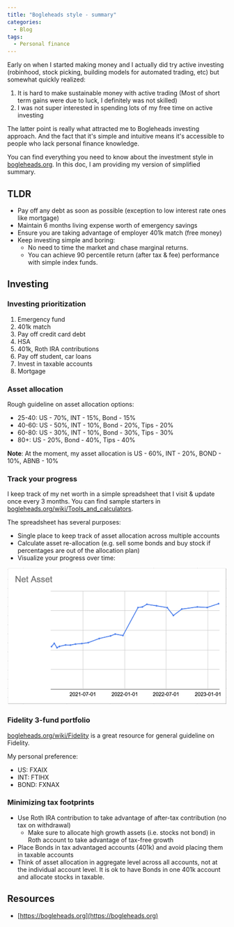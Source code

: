 ```yaml
---
title: "Bogleheads style - summary"
categories:
  - Blog
tags:
  - Personal finance
---
```


Early on when I started making money and I actually did try active investing (robinhood, stock picking, building
models for automated trading, etc) but somewhat quickly realized:

1. It is hard to make sustainable money with active trading (Most of short term gains were due to luck, I definitely was not skilled)
1. I was not super interested in spending lots of my free time on active investing

The latter point is really what attracted me to Bogleheads investing approach. And the fact that it's simple and
intuitive means it's accessible to people who lack personal finance knowledge.

You can find everything you need to know about the investment style in [bogleheads.org](https://bogleheads.org).
In this doc, I am providing my version of simplified summary.


## TLDR

* Pay off any debt as soon as possible (exception to low interest rate ones like mortgage)
* Maintain 6 months living expense worth of emergency savings
* Ensure you are taking advantage of employer 401k match (free money)
* Keep investing simple and boring:
  * No need to time the market and chase marginal returns.
  * You can achieve 90 percentile return (after tax & fee) performance with simple index funds.

## Investing

### Investing prioritization

1. Emergency fund
1. 401k match
1. Pay off credit card debt
1. HSA
1. 401k, Roth IRA contributions
1. Pay off student, car loans
1. Invest in taxable accounts
1. Mortgage


### Asset allocation

Rough guideline on asset allocation options:

* 25-40: US - 70%, INT - 15%, Bond - 15%
* 40-60: US - 50%, INT - 10%, Bond - 20%, Tips - 20%
* 60-80: US - 30%, INT - 10%, Bond - 30%, Tips - 30%
* 80+: US - 20%, Bond - 40%, Tips - 40%


**Note**: At the moment, my asset allocation is US - 60%, INT - 20%, BOND - 10%, ABNB - 10%


### Track your progress

I keep track of my net worth in a simple spreadsheet that I visit & update once every 3 months. You can find sample starters in
[bogleheads.org/wiki/Tools_and_calculators](https://www.bogleheads.org/wiki/Tools_and_calculators).

The spreadsheet has several purposes:

* Single place to keep track of asset allocation across multiple accounts
* Calculate asset re-allocation (e.g. sell some bonds and buy stock if percentages are out of the allocation plan)
* Visualize your progress over time:

![net_asset](/assets/images/net_asset.png)


### Fidelity 3-fund portfolio

[bogleheads.org/wiki/Fidelity](https://www.bogleheads.org/wiki/Fidelity) is a great resource for general guideline on Fidelity.

My personal preference:

* US: FXAIX
* INT: FTIHX
* BOND: FXNAX


### Minimizing tax footprints

* Use Roth IRA contribution to take advantage of after-tax contribution (no tax on withdrawal)
  * Make sure to allocate high growth assets (i.e. stocks not bond) in Roth account to take advantage of tax-free growth
* Place Bonds in tax advantaged accounts (401k) and avoid placing them in taxable accounts
* Think of asset allocation in aggregate level across all accounts, not at the individual account level. It is ok
to have Bonds in one 401k account and allocate stocks in taxable.

## Resources

* [https://bogleheads.org](https://bogleheads.org)
